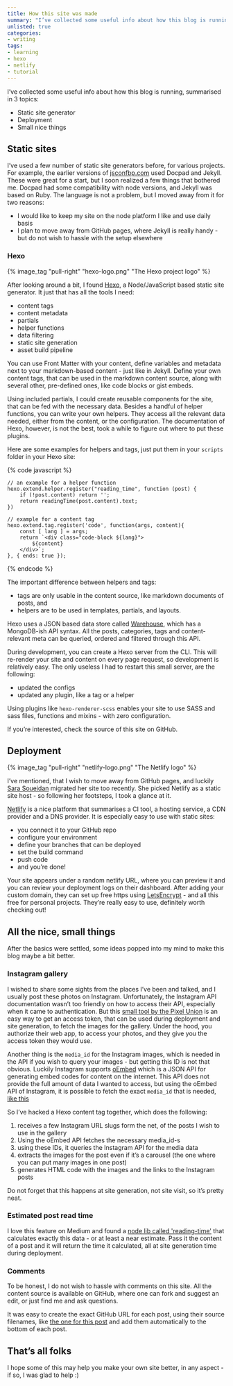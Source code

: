 ```yaml
---
title: How this site was made
summary: "I’ve collected some useful info about how this blog is running, summarised in 3 topics: static site generator, deployment and some small nice details"
unlisted: true
categories:
- writing
tags:
- learning
- hexo
- netlify
- tutorial
---
```


I’ve collected some useful info about how this blog is running, summarised in 3 topics:

* Static site generator
* Deployment
* Small nice things


## Static sites

I’ve used a few number of static site generators before, for various projects. For example, the earlier versions of [jsconfbp.com](jsconfbp.com) used Docpad and Jekyll. These were great for a start, but I soon realized a few things that bothered me. Docpad had some compatibility with node versions, and Jekyll was based on Ruby. The language is not a problem, but I moved away from it for two reasons:

* I would like to keep my site on the node platform I like and use daily basis
* I plan to move away from GitHub pages, where Jekyll is really handy - but do not wish to hassle with the setup elsewhere

### Hexo

{% image_tag "pull-right" "hexo-logo.png" "The Hexo project logo" %}

After looking around a bit, I found [Hexo](https://hexo.io/), a Node/JavaScript based static site generator. It just that has all the tools I need:

* content tags
* content metadata
* partials
* helper functions
* data filtering
* static site generation
* asset build pipeline

You can use Front Matter with your content, define variables and metadata next to your markdown-based content - just like in Jekyll.
Define your own content tags, that can be used in the markdown content source, along with several other, pre-defined ones, like code blocks or gist embeds.

Using included partials, I could create reusable components for the site, that can be fed with the necessary data. Besides a handful of helper functions, you can write your own helpers. They access all the relevant data needed, either from the content, or the configuration. The documentation of Hexo, however, is not the best, took a while to figure out where to put these plugins.

Here are some examples for helpers and tags, just put them in your `scripts` folder in your Hexo site:

{% code javascript %}

    // an example for a helper function
    hexo.extend.helper.register("reading_time", function (post) {
        if (!post.content) return '';
        return readingTime(post.content).text;
    })

    // example for a content tag
    hexo.extend.tag.register('code', function(args, content){    
        const [ lang ] = args;
        return `<div class="code-block ${lang}">
            ${content}
        </div>`;
    }, { ends: true });
{% endcode %}

The important difference between helpers and tags:
* tags are only usable in the content source, like markdown documents of posts, and
* helpers are to be used in templates, partials, and layouts.

Hexo uses a JSON based data store called [Warehouse](https://github.com/hexojs/warehouse), which has a MongoDB-ish API syntax. All the posts, categories, tags and content-relevant meta can be queried, ordered and filtered through this API.

During development, you can create a Hexo server from the CLI. This will re-render your site and content on every page request, so development is relatively easy. The only useless I had to restart this small server, are the following:
* updated the configs
* updated any plugin, like a tag or a helper

Using plugins like `hexo-renderer-scss` enables your site to use SASS and sass files, functions and mixins - with zero configuration.

If you’re interested, check the source of this site on GitHub.

## Deployment

{% image_tag "pull-right" "netlify-logo.png" "The Netlify logo" %}

I’ve mentioned, that I wish to move away from GitHub pages, and luckily [Sara Soueidan]() migrated her site too recently. She picked Netlify as a static site host - so following her footsteps, I took a glance at it.

[Netlify](https://www.netlify.com/) is a nice platform that summarises a CI tool, a hosting service, a CDN provider and a DNS provider. It is especially easy to use with static sites:

* you connect it to your GitHub repo
* configure your environment
* define your branches that can be deployed
* set the build command
* push code
* and you’re done!

Your site appears under a random netlify URL, where you can preview it and you can review your deployment logs on their dashboard. After adding your custom domain, they can set up free https using [LetsEncrypt](https://letsencrypt.org/) - and all this free for personal projects. They’re really easy to use, definitely worth checking out!

## All the nice, small things

After the basics were settled, some ideas popped into my mind to make this blog maybe a bit better.

### Instagram gallery

I wished to share some sights from the places I’ve been and talked, and I usually post these photos on Instagram. Unfortunately, the Instagram API documentation wasn’t too friendly on how to access their API, especially when it came to authentication. But this [small tool by the Pixel Union](http://instagram.pixelunion.net/) is an easy way to get an access token, that can be used during deployment and site generation, to fetch the images for the gallery. Under the hood, you authorize their web app, to access your photos, and they give you the access token they would use.

Another thing is the `media_id` for the Instagram images, which is needed in the API if you wish to query your images - but getting this ID is not that obvious. Luckily Instagram supports [oEmbed](https://oembed.com/) which is a JSON API for generating embed codes for content on the internet. This API does not provide the full amount of data I wanted to access, but using the oEmbed API of Instagram, it is possible to fetch the exact `media_id` that is needed, [like this](https://api.instagram.com/oembed/?url=http://instagram.com/p/BaL_uqIBz3Q/)

So I’ve hacked a Hexo content tag together, which does the following:

1. receives a few Instagram URL slugs form the net, of the posts I wish to use in the gallery
2. Using the oEmbed API fetches the necessary media_id-s
3. using these IDs, it queries the Instagram API for the media data
4. extracts the images for the post even if it’s a carousel (the one where you can put many images in one post)
5. generates HTML code with the images and the links to the Instagram posts

Do not forget that this happens at site generation, not site visit, so it’s pretty neat.

### Estimated post read time

I love this feature on Medium and found a [node lib called 'reading-time'](https://www.npmjs.com/package/reading-time) that calculates exactly this data - or at least a near estimate. Pass it the content of a post and it will return the time it calculated, all at site generation time during deployment.

### Comments

To be honest, I do not wish to hassle with comments on this site. All the content source is available on GitHub, where one can fork and suggest an edit, or just find me and ask questions.

It was easy to create the exact GitHub URL for each post, using their source filenames, like [the one for this post](https://github.com/necccc/nec.is/blob/master/source/_posts/20180106-how-this-blog-was-made.md) and add them automatically to the bottom of each post.

## That’s all folks

I hope some of this may help you make your own site better, in any aspect - if so, I was glad to help :)
